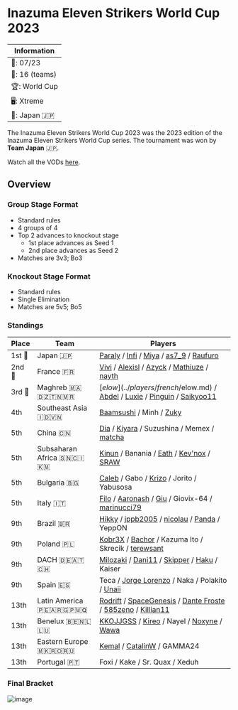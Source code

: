 # Inazuma Eleven Strikers World Cup 2023

|Information|
|-|
|:calendar:: 07/23|
|:busts_in_silhouette:: 16 (teams)|
|:trophy:: World Cup|
|:desktop_computer:: Xtreme|
|:1st_place_medal:: Japan :jp:|

The Inazuma Eleven Strikers World Cup 2023 was the 2023 edition of the Inazuma Eleven Strikers World Cup series.
The tournament was won by **Team Japan** :jp:. 

Watch all the VODs [here](https://www.youtube.com/@Phase5fr). 

## Overview

### Group Stage Format
- Standard rules
- 4 groups of 4
- Top 2 advances to knockout stage
  -  1st place advances as Seed 1
  -  2nd place advances as Seed 2
- Matches are 3v3; Bo3

### Knockout Stage Format
- Standard rules
- Single Elimination
- Matches are 5v5; Bo5

### Standings


| Place | Team | Players |
| - | - | - |
|1st :1st_place_medal: | Japan :jp: | [Paraly](../players/japanese/paraly.md) / [Infi](../players/japanese/infi.md) / [Miya](../players/japanese/miya.md) / [as7_9](../players/japanese/as7_9.md) / [Raufuro](../players/japanese/raufuro.md) |
|2nd :2nd_place_medal: | France :fr: | [Vivi](../players/french/vivi.md) / [Alexisl](../players/french/alexisl.md) / [Azyck](../players/french/azyck.md) / [Mathiuze](../players/french/mathiuze.md) / [nayth](../players/french/nayth.md) |
|3rd :3rd_place_medal: | Maghreb :morocco::algeria::tunisia::mauritania: | [$elow](../players/french/$elow.md) / [Abdel](../players/french/abdel.md) / [Luxie](../players/belgian/luxie.md) / [Pinguin](../players/french/pinguin.md) / [Saikyoo11](../players/french/saikyoo11.md) |
| 4th | Southeast Asia :indonesia::vietnam: | [Baamsushi](../players/indonesian/baamsushi.md) / Minh / [Zuky](../players/german/zuky.md) |
| 5th | China :cn: | [Dia](../players/chinese/dia.md) / [Kiyara](../players/chinese/kiyara.md) / Suzushina / Memex / [matcha](../players/chinese/matcha.md) |
| 5th | Subsaharan Africa :senegal::cote_divoire::comoros: | [Kinun](../players/senegalese/kinun.md) / Banania / [Eath](../players/senegalese/eath.md) / [Kev'nox](../players/french/kevnox.md) / [SRAW](../players/french/sraw.md) |
| 5th | Bulgaria :bulgaria: | [Caleb](../players/bulgarian/caleb.md) / Gabo / [Krizo](../players/bulgarian/krizo.md) / Jorito / Yabusosa |
| 5th | Italy :it: | [Filo](../players/italian/filo.md) / [Aaronash](../players/italian/aaronash.md) / [Giu](../players/italian/giu.md) / Giovix-64 / [marinucci79](../players/italian/marinucci79.md) |
| 9th | Brazil :brazil: | [Hikky](../players/brazilian/hikky.md) / [jppb2005](../../players/brazilian/jppb2005.md) / [nicolau](../players/brazilian/nicolau.md) / [Panda](../players/brazilian/panda.md) / YeppON |
| 9th | Poland :poland: | [Kobr3X](../players/polish/kobr3x.md) / [Bachor](../players/polish/bachor.md) / Kazuma Ito / Skrecik / [terewsant](../players/polish/terewsant.md) |
| 9th | DACH :de::austria::switzerland: | [Milozaki](../players/german/milozaki.md) / [Dani11](../players/colombian/dani11.md) / [Skipper](../players/austrian/skipper.md) / [Haku](../players/german/haku.md) / Kaiser |
| 9th | Spain :es: | Teca / [Jorge Lorenzo](../players/spanish/jorge.md) / Naka / Polakito / [Unaii](../players/spanish/unaii.md) |
| 13th | Latin America :peru::argentina::guadeloupe::martinique:| [Rodrift](../players/peruvian/rodrift.md) / [SpaceGenesis](../players/french/spacegenesis.md) / [Dante Froste](../players/argentinian/dantefroste.md) / [585zeno](../players/french/585zeno.md) / [Killian11](../players/french/killian11.md) |
| 13th | Benelux :belgium::netherlands::luxembourg:| [KKOJJGSS](../players/dutch/kkojjgss.md) / [Kireo](../players/french/kireo.md) / Nayel / [Noxyne](../players/french/noxyne.md) / [Wawa](../players/luxembourger/wawa.md) |
| 13th | Eastern Europe :macedonia::romania::ru: | [Kemal](../players/french/kemal.md) / [CatalinW](../players/romanian/catalinw.md) / GAMMA24 |
| 13th | Portugal :portugal: | Foxi / Kake / Sr. Quax / Xeduh |

### Final Bracket

![image](https://github.com/inabikarilibrary/inalib/assets/110833255/ed9e88f5-dcbc-4d01-a041-eb963efb6c9a)
